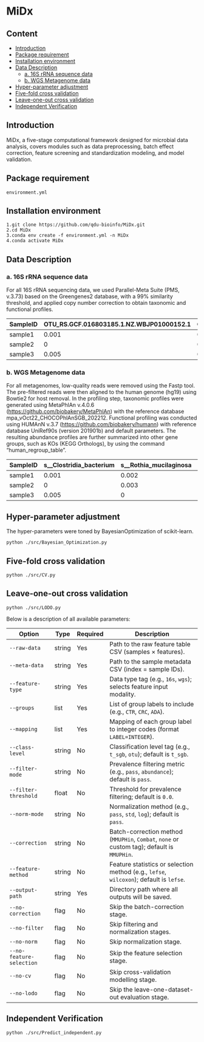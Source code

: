 # MiDx

## Content

- [Introduction](#introduction)
- [Package requirement](#package-requirement)
- [Installation environment](#installation-environment)
- [Data Description](#build-a-phylogenetic-tree)
  - [a. 16S rRNA sequence data](#a-16s-amplicon)
  - [b. WGS Metagenome data](#b-wgs-metagenome)
- [Hyper-parameter adjustment](#model-training-and-testing)
- [Five-fold cross validation](#run-the-example-with-one-click)
- [Leave-one-out cross validation](#run-the-example-with-one-click)
- [Independent Verification](#supplementary)
## Introduction
MiDx, a five-stage computational framework designed for microbial data analysis, covers modules such as data preprocessing, batch effect correction, feature screening and standardization modeling, and model validation.
## Package requirement
```
environment.yml
```
## Installation environment
```
1.git clone https://github.com/qdu-bioinfo/MiDx.git
2.cd MiDx
3.conda env create -f environment.yml -n MiDx
4.conda activate MiDx
```
## Data Description
### a. 16S rRNA sequence data
For all 16S rRNA sequencing data, we used Parallel-Meta Suite  (PMS, v.3.73) based on the Greengenes2 database, with a 99% similarity threshold, and applied copy number correction to obtain taxonomic and functional profiles.

| SampleID | OTU_RS.GCF.016803185.1.NZ.WBJP01000152.1 | OTU_MJ006.2.barcode60.umi189791bins.ubs.4 | ...  |
| -------- | ------- | ------- |:----:|
| sample1  | 0.001   | 0.002   | ...  | 
| sample2  | 0       | 0.003   | ...  | 
| sample3  | 0.005   | 0       | ...  | 
### b. WGS Metagenome data
For all metagenomes, low-quality reads were removed using the Fastp  tool. The pre-filtered reads were then aligned to the human genome (hg19) using Bowtie2 for host removal. In the profiling step, taxonomic profiles were generated using MetaPhlAn v.4.0.6 (https://github.com/biobakery/MetaPhlAn)  with the reference database mpa_vOct22_CHOCOPhlAnSGB_202212. Functional profiling was conducted using HUMAnN v.3.7 (https://github.com/biobakery/humann) with reference database UniRef90s (version 201901b) and default parameters. The resulting abundance profiles are further summarized into other gene groups, such as KOs (KEGG Orthologs), by using the command “human_regroup_table”. 

| SampleID | s__Clostridia_bacterium | s__Rothia_mucilaginosa | ...  |
| -------- | ----------------------- | ---------------------- | :--: |
| sample1  | 0.001                   | 0.002                  |      |
| sample2  | 0                       | 0.003                  |      |
| sample3  | 0.005                   | 0                      |      |


## Hyper-parameter adjustment
The hyper-parameters were toned by BayesianOptimization of scikit-learn.
```
python ./src/Bayesian_Optimization.py
```
## Five-fold cross validation
```
python ./src/CV.py
```
## Leave-one-out cross validation
```
python ./src/LODO.py
```
Below is a description of all available parameters:

| Option                  | Type      | Required | Description                                                                                             |
|-------------------------|-----------|----------|---------------------------------------------------------------------------------------------------------|
| `--raw-data`            | string    | Yes      | Path to the raw feature table CSV (samples × features).                                                 |
| `--meta-data`           | string    | Yes      | Path to the sample metadata CSV (index = sample IDs).                                                    |
| `--feature-type`        | string    | Yes      | Data type tag (e.g., `16s`, `wgs`); selects feature input modality.                                      |
| `--groups`              | list      | Yes      | List of group labels to include (e.g., `CTR`, `CRC`, `ADA`).                                             |
| `--mapping`             | list      | Yes      | Mapping of each group label to integer codes (format `LABEL=INTEGER`).                                   |
| `--class-level`         | string    | No       | Classification level tag (e.g., `t_sgb`, `otu`); default is `t_sgb`.                                      |
| `--filter-mode`         | string    | No       | Prevalence filtering metric (e.g., `pass`, `abundance`); default is `pass`.                              |
| `--filter-threshold`    | float     | No       | Threshold for prevalence filtering; default is `0.0`.                                                     |
| `--norm-mode`           | string    | No       | Normalization method (e.g., `pass`, `std`, `log`); default is `pass`.                                     |
| `--correction`          | string    | No       | Batch-correction method (`MMUPHin`, `Combat`, `none` or custom tag); default is `MMUPHin`.               |
| `--feature-method`      | string    | No       | Feature statistics or selection method (e.g., `lefse`, `wilcoxon`); default is `lefse`.                   |
| `--output-path`         | string    | Yes      | Directory path where all outputs will be saved.                                                          |
| `--no-correction`       | flag      | No       | Skip the batch-correction stage.                                                                         |
| `--no-filter`           | flag      | No       | Skip filtering and normalization stages.                                                                  |
| `--no-norm`             | flag      | No       | Skip normalization stage.                                                                                |
| `--no-feature-selection`| flag      | No       | Skip the feature selection stage.                                                                        |
| `--no-cv`               | flag      | No       | Skip cross-validation modelling stage.                                                                   |
| `--no-lodo`             | flag      | No       | Skip the leave-one-dataset-out evaluation stage.                                                         | 

## Independent Verification
```
python ./src/Predict_independent.py
```

